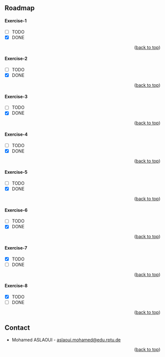 <!-- ROADMAP -->
## Roadmap
#### Exercise-1
- [ ] TODO
- [X] DONE
<p align="right">(<a href="#top">back to top</a>)</p>

#### Exercise-2
- [ ] TODO
- [X] DONE
<p align="right">(<a href="#top">back to top</a>)</p>

#### Exercise-3
- [ ] TODO
- [X] DONE
<p align="right">(<a href="#top">back to top</a>)</p>

#### Exercise-4
- [ ] TODO
- [X] DONE
<p align="right">(<a href="#top">back to top</a>)</p>

#### Exercise-5
- [ ] TODO
- [X] DONE
<p align="right">(<a href="#top">back to top</a>)</p>

#### Exercise-6
- [ ] TODO
- [X] DONE
<p align="right">(<a href="#top">back to top</a>)</p>

#### Exercise-7
- [X] TODO
- [ ] DONE
<p align="right">(<a href="#top">back to top</a>)</p>

#### Exercise-8
- [X] TODO
- [ ] DONE
<p align="right">(<a href="#top">back to top</a>)</p>

<!-- CONTACT -->
## Contact

<!-- Your Name - email@example.com -->
- Mohamed ASLAOUI - aslaoui.mohamed@edu.rptu.de 
<p align="right">(<a href="#top">back to top</a>)</p>